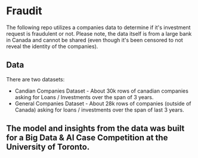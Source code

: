 # Fraudit
The following repo utilizes a companies data to determine if it's investment request is fraudulent or not.
Please note, the data itself is from a large bank in Canada and cannot be shared (even though it's been censored to not reveal the identity of the companies). 

## Data
There are two datasets: 
- Candian Companies Dataset - About 30k rows of canadian companies asking for Loans / Investments over the span of 3 years. 
- General Companies Dataset - About 28k rows of companies (outside of Canada) asking for loans / investments over the span of last 3 years. 

## The model and insights from the data was built for a Big Data & AI Case Competition at the University of Toronto. 
